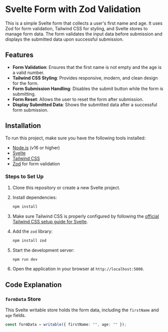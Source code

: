 # Svelte Form with Zod Validation

This is a simple Svelte form that collects a user's first name and age. It uses Zod for form validation, Tailwind CSS for styling, and Svelte stores to manage form data. The form validates the input data before submission and displays the submitted data upon successful submission.

## Features

- **Form Validation**: Ensures that the first name is not empty and the age is a valid number.
- **Tailwind CSS Styling**: Provides responsive, modern, and clean design for the form.
- **Form Submission Handling**: Disables the submit button while the form is submitting.
- **Form Reset**: Allows the user to reset the form after submission.
- **Display Submitted Data**: Shows the submitted data after a successful form submission.

## Installation

To run this project, make sure you have the following tools installed:

- [Node.js](https://nodejs.org/) (v16 or higher)
- [Svelte](https://svelte.dev/)
- [Tailwind CSS](https://tailwindcss.com/)
- [Zod](https://zod.dev/) for form validation

### Steps to Set Up

1. Clone this repository or create a new Svelte project.
2. Install dependencies:

    ```bash
    npm install
    ```

3. Make sure Tailwind CSS is properly configured by following the [official Tailwind CSS setup guide for Svelte](https://tailwindcss.com/docs/guides/svelte).
4. Add the `zod` library:

    ```bash
    npm install zod
    ```

5. Start the development server:

    ```bash
    npm run dev
    ```

6. Open the application in your browser at `http://localhost:5000`.

## Code Explanation

### `formData` Store
This Svelte writable store holds the form data, including the `firstName` and `age` fields.

```ts
const formData = writable({ firstName: "", age: "" });
